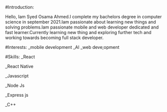 #Introduction:

Hello, Iam Syed Osama Ahmed.I complete my bachelors degree in computer science in september 2021.Iam passionate about learning new things and solving problems.Iam passionate mobile and web developer dedicated and fast learner.Currently learning new thing and exploring further tech and working towards becoming full stack developer.

#Interests:
_mobile development
_AI
_web deve;opment


#Skills:
_React

_React Native

_Javascript

_Node Js

_Express js

_C++


